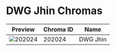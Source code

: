 # DWG Jhin Chromas



| Preview | Chroma ID | Name |
|---------|-----------|------|
| ![202024](https://raw.communitydragon.org/latest/plugins/rcp-be-lol-game-data/global/default/v1/champion-chroma-images/202/202024.png) | 202024 | DWG Jhin |